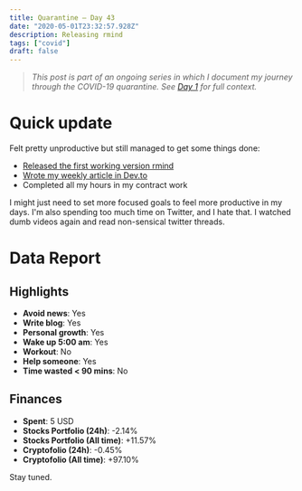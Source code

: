 ```yaml
---
title: Quarantine — Day 43
date: "2020-05-01T23:32:57.928Z"
description: Releasing rmind
tags: ["covid"]
draft: false
---
```


> *This post is part of an ongoing series in which I document my journey through the COVID-19 quarantine. See [Day 1](/quarantine/quarantine-day-1) for full context.*

<div class="divider"></div>

# Quick update

Felt pretty unproductive but still managed to get some things done:

- [Released the first working version rmind](https://github.com/caroso1222/rmind)
- [Wrote my weekly article in Dev.to](https://dev.to/caroso1222/honest-advice-to-ace-the-hardest-remote-work-interview-at-toptal-3hej)
- Completed all my hours in my contract work

I might just need to set more focused goals to feel more productive in my days. I'm also spending too much time on Twitter, and I hate that. I watched dumb videos again and read non-sensical twitter threads.

<div class="divider"></div>

# Data Report

## Highlights

* **Avoid news**: Yes
* **Write blog**: Yes
* **Personal growth**: Yes
* **Wake up 5:00 am**: Yes
* **Workout**: No
* **Help someone**: Yes
* **Time wasted < 90 mins**: No

## Finances

* **Spent**: 5 USD
* **Stocks Portfolio (24h)**: -2.14%
* **Stocks Portfolio (All time)**: +11.57%
* **Cryptofolio (24h)**: -0.45%
* **Cryptofolio (All time)**: +97.10%

<div class="divider"></div>

Stay tuned.
